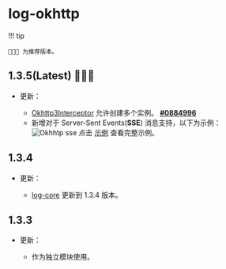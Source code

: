 # log-okhttp

!!! tip 

    🥳🥳🥳 为推荐版本。

## 1.3.5(Latest) 🥳🥳🥳

- 更新：

    - [Okhttp3Interceptor](https://api.ave.entropy2020.cn/log/okhttp/com.log.vastgui.okhttp/-okhttp3-interceptor/index.html) 允许创建多个实例。 [**#0884996**](https://github.com/SakurajimaMaii/Android-Vast-Extension/commit/0884996ed51478846617819a63772bfee48541a1)
    - 新增对于 Server-Sent Events(**SSE**) 消息支持，以下为示例：![Okhhtp sse](../img/log_okhttp_sse.png) 点击 [示例](https://github.com/SakurajimaMaii/Android-Vast-Extension/tree/log/canary/libraries/log/okhttp/src/test/kotlin/SimpleTest.kt) 查看完整示例。

## 1.3.4

- 更新：

    - [log-core](https://central.sonatype.com/artifact/io.github.sakurajimamaii/log-core/overview) 更新到 1.3.4 版本。

## 1.3.3

- 更新：

    - 作为独立模块使用。